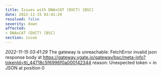```yaml
---
title: Issues with DNAxCAT (DXCT) [BSC]
date: 2022-11-15 03:41:29
resolved: false
severity: down
affected:
- DNAxCAT (DXCT) [BSC]
section: issue
---
```


*2022-11-15 03:41:29* The gateway is unreachable: FetchError invalid json response body at https://gateway.vgate.io/gateway/bsc/meta-info?tokenId=tti_44718c5f6996f0a000142344 reason: Unexpected token < in JSON at position 0
